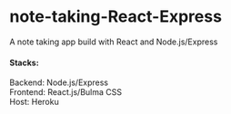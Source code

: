 # note-taking-React-Express
A note taking app build with React and Node.js/Express

#### Stacks:
Backend: Node.js/Express  
Frontend: React.js/Bulma CSS  
Host: Heroku
